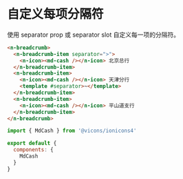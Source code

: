 # 自定义每项分隔符

使用 separator prop 或 separator slot 自定义每一项的分隔符。

```html
<n-breadcrumb>
  <n-breadcrumb-item separator=">">
    <n-icon><md-cash /></n-icon> 北京总行
  </n-breadcrumb-item>
  <n-breadcrumb-item>
    <n-icon><md-cash /></n-icon> 天津分行
    <template #separator>~</template>
  </n-breadcrumb-item>
  <n-breadcrumb-item>
    <n-icon><md-cash /></n-icon> 平山道支行
  </n-breadcrumb-item>
</n-breadcrumb>
```

```js
import { MdCash } from '@vicons/ionicons4'

export default {
  components: {
    MdCash
  }
}
```
